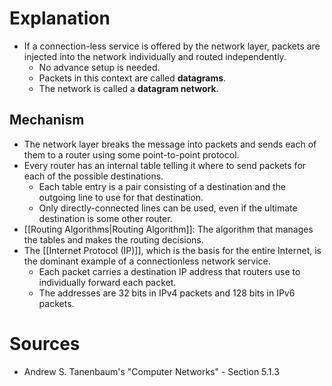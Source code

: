 # Explanation
- If a connection-less service is offered by the network layer, packets are injected into the network individually and routed independently.
	- No advance setup is needed.
	- Packets in this context are called **datagrams**.
	- The network is called a **datagram network**.

## Mechanism
- The network layer breaks the message into packets and sends each of them to a router using some point-to-point protocol.
- Every router has an internal table telling it where to send packets for each of the possible destinations.
	- Each table entry is a pair consisting of a destination and the outgoing line to use for that destination.
	- Only directly-connected lines can be used, even if the ultimate destination is some other router.
- [[Routing Algorithms|Routing Algorithm]]: The algorithm that manages the tables and makes the routing decisions.
- The [[Internet Protocol (IP)]], which is the basis for the entire Internet, is the dominant example of a connectionless network service.
	- Each packet carries a destination IP address that routers use to individually forward each packet.
	- The addresses are 32 bits in IPv4 packets and 128 bits in IPv6 packets.

# Sources
- Andrew S. Tanenbaum's "Computer Networks" - Section 5.1.3
